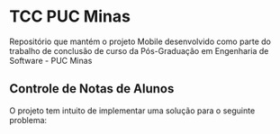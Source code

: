 # TCC PUC Minas
Repositório que mantém o projeto Mobile desenvolvido como parte do trabalho de conclusão de curso da Pós-Graduação em Engenharia de Software - PUC Minas

## Controle de Notas de Alunos
O projeto tem intuito de implementar uma solução para o seguinte problema:
